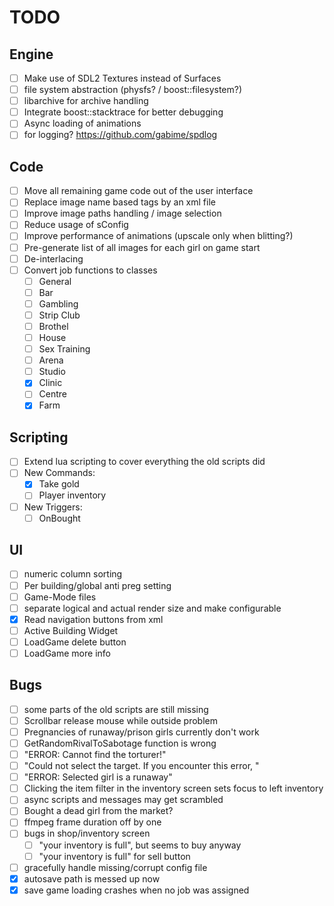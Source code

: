 # TODO
## Engine
* [ ] Make use of SDL2 Textures instead of Surfaces
* [ ] file system abstraction (physfs? / boost::filesystem?)
* [ ] libarchive for archive handling
* [ ] Integrate boost::stacktrace for better debugging
* [ ] Async loading of animations
* [ ] for logging? https://github.com/gabime/spdlog

## Code
* [ ] Move all remaining game code out of the user interface
* [ ] Replace image name based tags by an xml file
* [ ] Improve image paths handling / image selection
* [ ] Reduce usage of sConfig
* [ ] Improve performance of animations (upscale only when blitting?)
* [ ] Pre-generate list of all images for each girl on game start
* [ ] De-interlacing
* [ ] Convert job functions to classes
  - [ ] General
  - [ ] Bar
  - [ ] Gambling
  - [ ] Strip Club
  - [ ] Brothel
  - [ ] House
  - [ ] Sex Training
  - [ ] Arena
  - [ ] Studio
  - [x] Clinic
  - [ ] Centre
  - [x] Farm

## Scripting
* [ ] Extend lua scripting to cover everything the old scripts did
* [ ] New Commands:
  - [x] Take gold
  - [ ] Player inventory
* [ ] New Triggers:
  - [ ] OnBought

## UI
* [ ] numeric column sorting
* [ ] Per building/global anti preg setting
* [ ] Game-Mode files
* [ ] separate logical and actual render size and make configurable
* [x] Read navigation buttons from xml
* [ ] Active Building Widget
* [ ] LoadGame delete button
* [ ] LoadGame more info

## Bugs
* [ ] some parts of the old scripts are still missing
* [ ] Scrollbar release mouse while outside problem
* [ ] Pregnancies of runaway/prison girls currently don't work
* [ ] GetRandomRivalToSabotage function is wrong
* [ ] "ERROR: Cannot find the torturer!"
* [ ] "Could not select the target. If you encounter this error, "
* [ ] "ERROR: Selected girl is a runaway"
* [ ] Clicking the item filter in the inventory screen sets focus to left inventory
* [ ] async scripts and messages may get scrambled
* [ ] Bought a dead girl from the market?
* [ ] ffmpeg frame duration off by one
* [ ] bugs in shop/inventory screen
  - [ ] "your inventory is full", but seems to buy anyway
  - [ ] "your inventory is full" for sell button
* [ ] gracefully handle missing/corrupt config file
* [x] autosave path is messed up now
* [x] save game loading crashes when no job was assigned